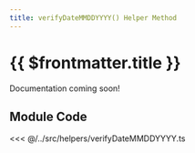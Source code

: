 ```yaml
---
title: verifyDateMMDDYYYY() Helper Method
---
```



<script setup>
    import DocsPackageVersion from '../../../src/views/compos/DocsPackageVersion.vue'
</script>

<!-- TODO: complete documentation for this helper module -->



# {{ $frontmatter.title }}

Documentation coming soon!









## Module Code

<<< @/../src/helpers/verifyDateMMDDYYYY.ts






<DocsPackageVersion/>
